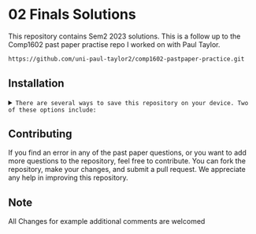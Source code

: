 # 02 Finals Solutions
This repository contains Sem2 2023 solutions. This is a follow up to the Comp1602 past paper practise repo I worked on with Paul Taylor.
```sh
https://github.com/uni-paul-taylor2/comp1602-pastpaper-practice.git
```

## Installation
<details>
<summary>
  <code>There are several ways to save this repository on your device. Two of these options include:</code>
</summary>

- [Downloading repository as ZIP](https://github.com/carrot2803/Comp1602-Finals-Solutions/archive/refs/heads/master.zip)
- Running the following command in a terminal, provided the [GitHub CLI](https://cli.github.com/) has been previously installed:
```sh
git clone https://github.com/carrot2803/Comp1602-Finals-Solutions.git
```
</details>

## Contributing
If you find an error in any of the past paper questions, or you want to add more questions to the repository, feel free to contribute. You can fork the repository, make your changes, and submit a pull request. We appreciate any help in improving this repository.

## Note
All Changes for example additional comments are welcomed<br>

